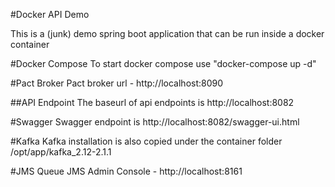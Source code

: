 #Docker API Demo

This is a (junk) demo spring boot application that can be run inside a docker
container

#Docker Compose
To start docker compose use "docker-compose up -d"

#Pact Broker
Pact broker url - http://localhost:8090

##API Endpoint 
The baseurl of api endpoints is http://localhost:8082

#Swagger
Swagger endpoint is http://localhost:8082/swagger-ui.html

#Kafka
Kafka installation is also copied under the container folder
/opt/app/kafka_2.12-2.1.1

#JMS Queue
JMS Admin Console - http://localhost:8161

